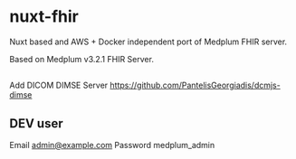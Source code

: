 # nuxt-fhir

Nuxt based and AWS + Docker independent port of Medplum FHIR server.

Based on Medplum v3.2.1 FHIR Server.

##
Add DICOM DIMSE Server
https://github.com/PantelisGeorgiadis/dcmjs-dimse

## DEV user

Email	admin@example.com
Password	medplum_admin